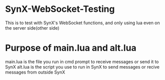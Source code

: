 # SynX-WebSocket-Testing
This is to test with SynX's WebSocket functions, and only using lua even on the server side(other side)

# Purpose of main.lua and alt.lua
main.lua is the file you run in cmd prompt to receive messages or send it to SynX
alt.lua is the script you use to run in SynX to send messages or recive messages from outside SynX
